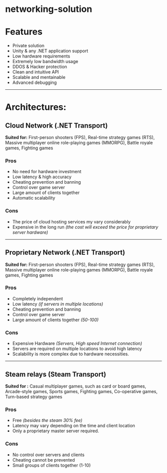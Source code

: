 # networking-solution
 
# Features
- Private solution
- Unity & any .NET application support
- Low hardware requirements
- Extremely low bandwidth usage
- DDOS & Hacker protection
- Clean and intuitive API
- Scalable and mentainable
- Advanced debugging
---
# Architectures:

## Cloud Network (.NET Transport)
**Suited for:** First-person shooters (FPS), Real-time strategy games (RTS), Massive multiplayer online role-playing games (MMORPG), Battle royale games, Fighting games
### Pros
- No need for hardware investment 
- Low latency & high accuracy
- Cheating prevention and banning
- Control over game server
- Large amount of clients together
- Automatic scalability
### Cons
- The price of cloud hosting services my vary considerably
- Expensive in the long run *(the cost will exceed the price for proprietary server hardware)*
---
## Proprietary Network (.NET Transport)
**Suited for:** First-person shooters (FPS), Real-time strategy games (RTS), Massive multiplayer online role-playing games (MMORPG), Battle royale games, Fighting games
### Pros
- Completely independent
- Low latency *(if servers in multiple locations)*
- Cheating prevention and banning
- Control over game server
- Large amount of clients together *(50-100)*
### Cons
- Expensive Hardware *(Servers, High speed Internet connection)*
- Servers are required on multiple locations to avoid high latency
- Scalability is more complex due to hardware necessities.
---
## Steam relays (Steam Transport)
**Suited for :** Casual multiplayer games, such as card or board games, Arcade-style games, Sports games, Fighting games, Co-operative games, Turn-based strategy games
### Pros
- Free *(besides the steam 30% fee)*
- Latency may vary depending on the time and client location
- Only a proprietary master server required.
### Cons
- No control over servers and clients
- Cheating cannot be prevented
- Small groups of clients together (1-10)